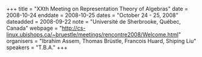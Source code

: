 +++
title = "XXth Meeting on Representation Theory of Algebras"
date = 2008-10-24
enddate = 2008-10-25
dates = "October 24 - 25, 2008"
dateadded = 2008-09-22
note = "Université de Sherbrooke, Québec, Canada"
webpage = "http://cs-linux.ubishops.ca/~bruestle/meetings/rencontre2008/Welcome.html"
organisers = "Ibrahim Assem, Thomas Brüstle, Francois Huard, Shiping Liu"
speakers = "T.B.A."
+++
